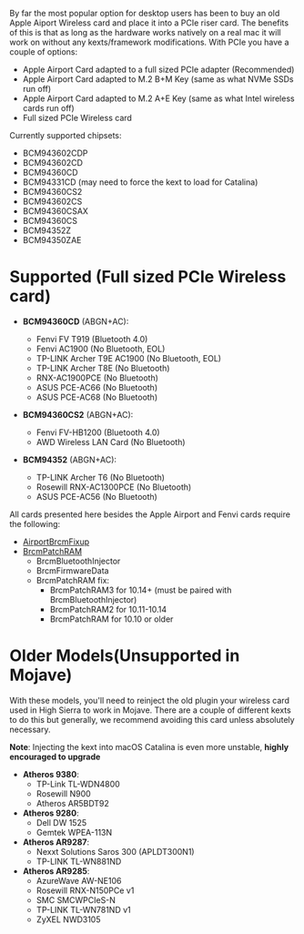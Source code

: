 By far the most popular option for desktop users has been to buy an old Apple Aiport Wireless card and place it into a PCIe riser card. The benefits of this is that as long as the hardware works natively on a real mac it will work on without any kexts/framework modifications. With PCIe you have a couple of options:

* Apple Airport Card adapted to a full sized PCIe adapter (Recommended)
* Apple Airport Card adapted to M.2 B+M Key (same as what NVMe SSDs run off)
* Apple Airport Card adapted to M.2 A+E Key (same as what Intel wireless cards run off)
* Full sized PCIe Wireless card

Currently supported chipsets:

* BCM943602CDP
* BCM943602CD
* BCM94360CD
* BCM94331CD (may need to force the kext to load for Catalina\)
* BCM94360CS2
* BCM943602CS
* BCM94360CSAX
* BCM94360CS
* BCM94352Z
* BCM94350ZAE

# Supported (Full sized PCIe Wireless card)

* **BCM94360CD** (ABGN+AC):

  * Fenvi FV T919 (Bluetooth 4.0)
  * Fenvi AC1900 (No Bluetooth, EOL)
  * TP-LINK Archer T9E AC1900 (No Bluetooth, EOL)
  * TP-LINK Archer T8E  (No Bluetooth)
  * RNX-AC1900PCE (No Bluetooth)
  * ASUS PCE-AC66 (No Bluetooth)
  * ASUS PCE-AC68 (No Bluetooth)

* **BCM94360CS2** (ABGN+AC):

  * Fenvi FV-HB1200 (Bluetooth 4.0)
  * AWD Wireless LAN Card (No Bluetooth)

* **BCM94352** (ABGN+AC):

  * TP-LINK Archer T6 (No Bluetooth)
  * Rosewill RNX-AC1300PCE (No Bluetooth)
  * ASUS PCE-AC56 (No Bluetooth)

All cards presented here besides the Apple Airport and Fenvi cards require the following:

* [AirportBrcmFixup](https://github.com/acidanthera/AirportBrcmFixup/releases)
* [BrcmPatchRAM](https://github.com/acidanthera/BrcmPatchRAM/releases)
  * BrcmBluetoothInjector
  * BrcmFirmwareData
  * BrcmPatchRAM fix:
    * BrcmPatchRAM3 for 10.14+ (must be paired with BrcmBluetoothInjector)
    * BrcmPatchRAM2 for 10.11-10.14
    * BrcmPatchRAM for 10.10 or older

# Older Models(Unsupported in Mojave)

With these models, you'll need to reinject the old plugin your wireless card used in High Sierra to work in Mojave. There are a couple of different kexts to do this but generally, we recommend avoiding this card unless absolutely necessary.

**Note**: Injecting the kext into macOS Catalina is even more unstable, **highly encouraged to upgrade**

* **Atheros 9380**:
  * TP-Link TL-WDN4800
  * Rosewill N900
  * Atheros AR5BDT92
* **Atheros 9280**:
  * Dell DW 1525
  * Gemtek WPEA-113N
* **Atheros AR9287**:
  * Nexxt Solutions Saros 300 (APLDT300N1)
  * TP-LINK TL-WN881ND
* **Atheros AR9285**:
  * AzureWave AW-NE106
  * Rosewill RNX-N150PCe v1
  * SMC SMCWPCIeS-N
  * TP-LINK TL-WN781ND v1
  * ZyXEL NWD3105
